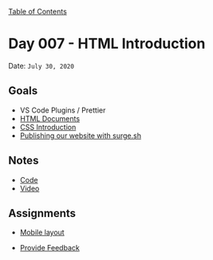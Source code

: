 [Table of Contents](../../README.md)

# Day 007 - HTML Introduction

Date: `July 30, 2020`

## Goals

- VS Code Plugins / Prettier
- [HTML Documents](/units/html-documents/README.md)
- [CSS Introduction](/units/css-introduction/README.md)
- [Publishing our website with surge.sh](https://surge.sh/)

## Notes

- [Code](./code)
- [Video](https://www.youtube.com/watch?v=M1tE5pFNyhs)

## Assignments

- [Mobile layout](/assignments/mobile-layout)
* [Provide Feedback](https://docs.google.com/forms/d/e/1FAIpQLScugCfY_PZ5JJGPyv_y-cjqCYkjxCsNlYnNV1RGEykxzhDVZg/viewform?usp=sf_link)